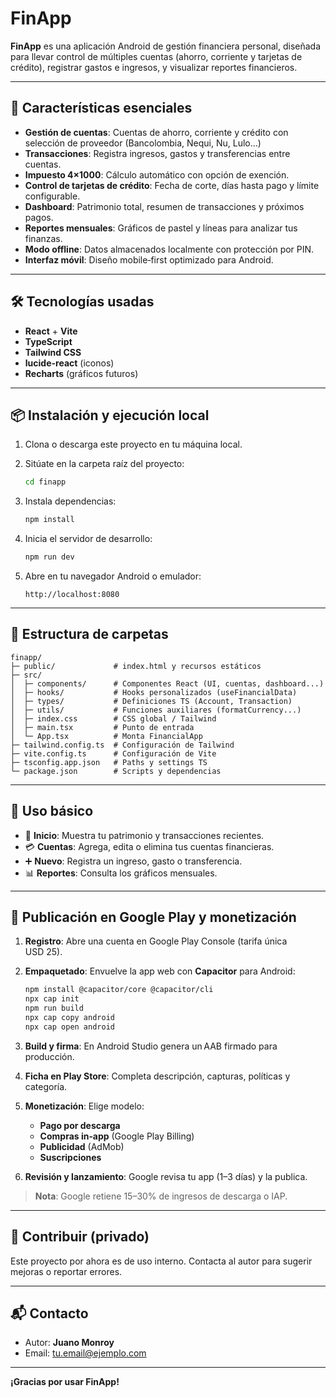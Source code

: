 # FinApp

**FinApp** es una aplicación Android de gestión financiera personal, diseñada para llevar control de múltiples cuentas (ahorro, corriente y tarjetas de crédito), registrar gastos e ingresos, y visualizar reportes financieros.

---

## 🚀 Características esenciales

* **Gestión de cuentas**: Cuentas de ahorro, corriente y crédito con selección de proveedor (Bancolombia, Nequi, Nu, Lulo…)
* **Transacciones**: Registra ingresos, gastos y transferencias entre cuentas.
* **Impuesto 4×1000**: Cálculo automático con opción de exención.
* **Control de tarjetas de crédito**: Fecha de corte, días hasta pago y límite configurable.
* **Dashboard**: Patrimonio total, resumen de transacciones y próximos pagos.
* **Reportes mensuales**: Gráficos de pastel y líneas para analizar tus finanzas.
* **Modo offline**: Datos almacenados localmente con protección por PIN.
* **Interfaz móvil**: Diseño mobile‑first optimizado para Android.

---

## 🛠 Tecnologías usadas

* **React** + **Vite**
* **TypeScript**
* **Tailwind CSS**
* **lucide-react** (iconos)
* **Recharts** (gráficos futuros)

---

## 📦 Instalación y ejecución local

1. Clona o descarga este proyecto en tu máquina local.
2. Sitúate en la carpeta raíz del proyecto:

   ```bash
   cd finapp
   ```
3. Instala dependencias:

   ```bash
   npm install
   ```
4. Inicia el servidor de desarrollo:

   ```bash
   npm run dev
   ```
5. Abre en tu navegador Android o emulador:

   ```
   http://localhost:8080
   ```

---

## 📁 Estructura de carpetas

```
finapp/
├─ public/             # index.html y recursos estáticos
├─ src/
│  ├─ components/      # Componentes React (UI, cuentas, dashboard...)
│  ├─ hooks/           # Hooks personalizados (useFinancialData)
│  ├─ types/           # Definiciones TS (Account, Transaction)
│  ├─ utils/           # Funciones auxiliares (formatCurrency...)
│  ├─ index.css        # CSS global / Tailwind
│  ├─ main.tsx         # Punto de entrada
│  └─ App.tsx          # Monta FinancialApp
├─ tailwind.config.ts  # Configuración de Tailwind
├─ vite.config.ts      # Configuración de Vite
├─ tsconfig.app.json   # Paths y settings TS
└─ package.json        # Scripts y dependencias
```

---

## 📖 Uso básico

* 🚀 **Inicio**: Muestra tu patrimonio y transacciones recientes.
* 💳 **Cuentas**: Agrega, edita o elimina tus cuentas financieras.
* ➕ **Nuevo**: Registra un ingreso, gasto o transferencia.
* 📊 **Reportes**: Consulta los gráficos mensuales.

---

## 📲 Publicación en Google Play y monetización

1. **Registro**: Abre una cuenta en Google Play Console (tarifa única USD 25).
2. **Empaquetado**: Envuelve la app web con **Capacitor** para Android:

   ```bash
   npm install @capacitor/core @capacitor/cli
   npx cap init
   npm run build
   npx cap copy android
   npx cap open android
   ```
3. **Build y firma**: En Android Studio genera un AAB firmado para producción.
4. **Ficha en Play Store**: Completa descripción, capturas, políticas y categoría.
5. **Monetización**: Elige modelo:

   * **Pago por descarga**
   * **Compras in‑app** (Google Play Billing)
   * **Publicidad** (AdMob)
   * **Suscripciones**
6. **Revisión y lanzamiento**: Google revisa tu app (1–3 días) y la publica.

> **Nota**: Google retiene 15–30% de ingresos de descarga o IAP.

---

## 🤝 Contribuir (privado)

Este proyecto por ahora es de uso interno. Contacta al autor para sugerir mejoras o reportar errores.

---

## 📬 Contacto

* Autor: **Juano Monroy**
* Email: [tu.email@ejemplo.com](mailto:tu.email@ejemplo.com)

---

**¡Gracias por usar FinApp!**
